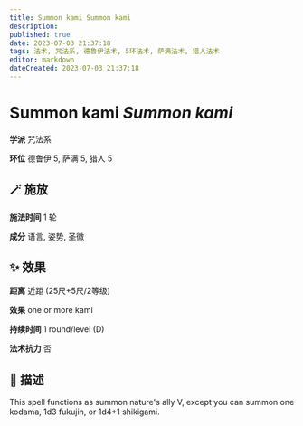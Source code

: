 ```yaml
---
title: Summon kami Summon kami
description: 
published: true
date: 2023-07-03 21:37:18
tags: 法术, 咒法系, 德鲁伊法术, 5环法术, 萨满法术, 猎人法术
editor: markdown
dateCreated: 2023-07-03 21:37:18
---
```


# **Summon kami** *Summon kami*

**学派** 咒法系 

**环位** 德鲁伊 5, 萨满 5, 猎人 5

## 🪄 施放

**施法时间** 1 轮

**成分** 语言, 姿势, 圣徽

## ✨ 效果  

**距离** 近距 (25尺+5尺/2等级) 

**效果** one or more kami 

**持续时间** 1 round/level (D) 

**法术抗力** 否

## 📖 描述

This spell functions as summon nature's ally V, except you can summon one kodama, 1d3 fukujin, or 1d4+1 shikigami.
    